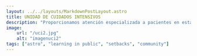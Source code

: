 ```yaml
---
layout: ../../layouts/MarkdownPostLayout.astro
title: UNIDAD DE CUIDADOS INTENSIVOS
description: "Proporcionamos atención especializada a pacientes en estado crítico que requieren monitoreo continuo y tratamientos avanzados."
image:
    url: "/uci2.jpg"
    alt: "imagenuci2"
tags: ["astro", "learning in public", "setbacks", "community"]
---
```

